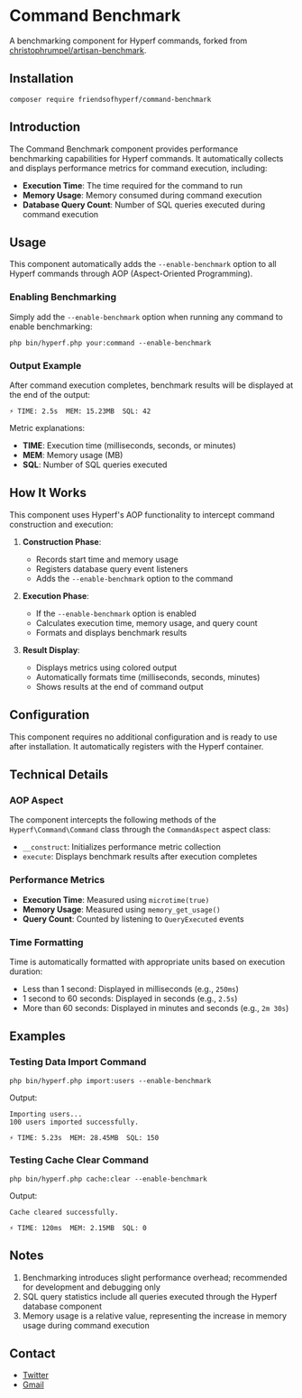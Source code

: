 # Command Benchmark

A benchmarking component for Hyperf commands, forked from [christophrumpel/artisan-benchmark](https://github.com/christophrumpel/artisan-benchmark).

## Installation

```shell
composer require friendsofhyperf/command-benchmark
```

## Introduction

The Command Benchmark component provides performance benchmarking capabilities for Hyperf commands. It automatically collects and displays performance metrics for command execution, including:

- **Execution Time**: The time required for the command to run
- **Memory Usage**: Memory consumed during command execution
- **Database Query Count**: Number of SQL queries executed during command execution

## Usage

This component automatically adds the `--enable-benchmark` option to all Hyperf commands through AOP (Aspect-Oriented Programming).

### Enabling Benchmarking

Simply add the `--enable-benchmark` option when running any command to enable benchmarking:

```shell
php bin/hyperf.php your:command --enable-benchmark
```

### Output Example

After command execution completes, benchmark results will be displayed at the end of the output:

```
⚡ TIME: 2.5s  MEM: 15.23MB  SQL: 42
```

Metric explanations:
- **TIME**: Execution time (milliseconds, seconds, or minutes)
- **MEM**: Memory usage (MB)
- **SQL**: Number of SQL queries executed

## How It Works

This component uses Hyperf's AOP functionality to intercept command construction and execution:

1. **Construction Phase**:
   - Records start time and memory usage
   - Registers database query event listeners
   - Adds the `--enable-benchmark` option to the command

2. **Execution Phase**:
   - If the `--enable-benchmark` option is enabled
   - Calculates execution time, memory usage, and query count
   - Formats and displays benchmark results

3. **Result Display**:
   - Displays metrics using colored output
   - Automatically formats time (milliseconds, seconds, minutes)
   - Shows results at the end of command output

## Configuration

This component requires no additional configuration and is ready to use after installation. It automatically registers with the Hyperf container.

## Technical Details

### AOP Aspect

The component intercepts the following methods of the `Hyperf\Command\Command` class through the `CommandAspect` aspect class:
- `__construct`: Initializes performance metric collection
- `execute`: Displays benchmark results after execution completes

### Performance Metrics

- **Execution Time**: Measured using `microtime(true)`
- **Memory Usage**: Measured using `memory_get_usage()`
- **Query Count**: Counted by listening to `QueryExecuted` events

### Time Formatting

Time is automatically formatted with appropriate units based on execution duration:
- Less than 1 second: Displayed in milliseconds (e.g., `250ms`)
- 1 second to 60 seconds: Displayed in seconds (e.g., `2.5s`)
- More than 60 seconds: Displayed in minutes and seconds (e.g., `2m 30s`)

## Examples

### Testing Data Import Command

```shell
php bin/hyperf.php import:users --enable-benchmark
```

Output:
```
Importing users...
100 users imported successfully.

⚡ TIME: 5.23s  MEM: 28.45MB  SQL: 150
```

### Testing Cache Clear Command

```shell
php bin/hyperf.php cache:clear --enable-benchmark
```

Output:
```
Cache cleared successfully.

⚡ TIME: 120ms  MEM: 2.15MB  SQL: 0
```

## Notes

1. Benchmarking introduces slight performance overhead; recommended for development and debugging only
2. SQL query statistics include all queries executed through the Hyperf database component
3. Memory usage is a relative value, representing the increase in memory usage during command execution

## Contact

- [Twitter](https://twitter.com/huangdijia)
- [Gmail](mailto:huangdijia@gmail.com)